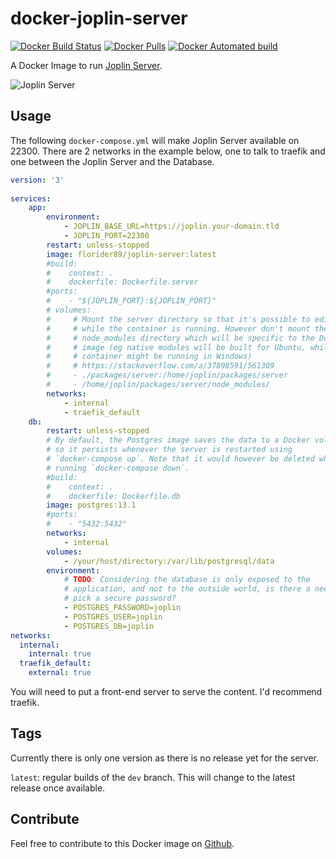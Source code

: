 # docker-joplin-server

[![Docker Build Status](https://img.shields.io/docker/cloud/build/florider89/joplin-server.svg)](https://hub.docker.com/r/florider89/smokeping-speedtest/) [![Docker Pulls](https://img.shields.io/docker/pulls/florider89/joplin-server.svg)](https://hub.docker.com/r/florider89/smokeping-speedtest/) [![Docker Automated build](https://img.shields.io/docker/cloud/automated/florider89/joplin-server.svg)](https://hub.docker.com/r/florider89/smokeping-speedtest/)

A Docker Image to run [Joplin Server](https://github.com/laurent22/joplin/tree/dev/packages/server).

![Joplin Server](https://p195.p4.n0.cdn.getcloudapp.com/items/L1uO8yx1/dc01a283-f2fc-453b-a504-61857ca9c663.png?v=82a88bf8a1e9119f9fa2a511ffe3c55a)

## Usage

The following `docker-compose.yml` will make Joplin Server available on 22300. There are 2 networks in the example below, one to talk to traefik and one between the Joplin Server and the Database.

```yaml
version: '3'
  
services:
    app:
        environment:
            - JOPLIN_BASE_URL=https://joplin.your-domain.tld
            - JOPLIN_PORT=22300
        restart: unless-stopped
        image: florider89/joplin-server:latest
        #build:
        #    context: .
        #    dockerfile: Dockerfile.server
        #ports:
        #    - "${JOPLIN_PORT}:${JOPLIN_PORT}"
        # volumes:
        #     # Mount the server directory so that it's possible to edit file
        #     # while the container is running. However don't mount the
        #     # node_modules directory which will be specific to the Docker
        #     # image (eg native modules will be built for Ubuntu, while the
        #     # container might be running in Windows)
        #     # https://stackoverflow.com/a/37898591/561309
        #     - ./packages/server:/home/joplin/packages/server
        #     - /home/joplin/packages/server/node_modules/
        networks:
            - internal
            - traefik_default
    db:
        restart: unless-stopped
        # By default, the Postgres image saves the data to a Docker volume,
        # so it persists whenever the server is restarted using
        # `docker-compose up`. Note that it would however be deleted when
        # running `docker-compose down`.
        #build:
        #    context: .
        #    dockerfile: Dockerfile.db
        image: postgres:13.1
        #ports:
        #    - "5432:5432"
        networks:
            - internal
        volumes:
            - /your/host/directory:/var/lib/postgresql/data
        environment:
            # TODO: Considering the database is only exposed to the
            # application, and not to the outside world, is there a need to
            # pick a secure password?
            - POSTGRES_PASSWORD=joplin
            - POSTGRES_USER=joplin
            - POSTGRES_DB=joplin
networks:
  internal:
    internal: true
  traefik_default:
    external: true
```

You will need to put a front-end server to serve the content. I'd recommend traefik.

## Tags

Currently there is only one version as there is no release yet for the server.

`latest`: regular builds of the `dev` branch. This will change to the latest release once available.

## Contribute

Feel free to contribute to this Docker image on [Github](https://github.com/flosoft/docker-joplin-server).